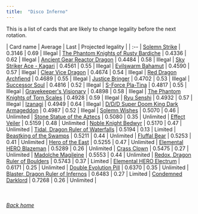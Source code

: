 ```yaml
---
title:  "Disco Inferno"
---
```


This is a list of cards that are likely to change legality before the next rotation.

| Card name | Average | Last | Projected legality |
| :-- |
[Solemn Strike](https://db.ygoprodeck.com/card/?search=Solemn%20Strike) | 0.3146 | 0.69 | Illegal |
[The Phantom Knights of Rusty Bardiche](https://db.ygoprodeck.com/card/?search=The%20Phantom%20Knights%20of%20Rusty%20Bardiche) | 0.4336 | 0.62 | Illegal |
[Ancient Gear Reactor Dragon](https://db.ygoprodeck.com/card/?search=Ancient%20Gear%20Reactor%20Dragon) | 0.4484 | 0.58 | Illegal |
[Sky Striker Ace - Kagari](https://db.ygoprodeck.com/card/?search=Sky%20Striker%20Ace%20-%20Kagari) | 0.4561 | 0.55 | Illegal |
[Evilswarm Bahamut](https://db.ygoprodeck.com/card/?search=Evilswarm%20Bahamut) | 0.4590 | 0.57 | Illegal |
[Clear Vice Dragon](https://db.ygoprodeck.com/card/?search=Clear%20Vice%20Dragon) | 0.4674 | 0.54 | Illegal |
[Red Dragon Archfiend](https://db.ygoprodeck.com/card/?search=Red%20Dragon%20Archfiend) | 0.4689 | 0.55 | Illegal |
[Justice Bringer](https://db.ygoprodeck.com/card/?search=Justice%20Bringer) | 0.4702 | 0.53 | Illegal |
[Successor Soul](https://db.ygoprodeck.com/card/?search=Successor%20Soul) | 0.4816 | 0.52 | Illegal |
[S-Force Pla-Tina](https://db.ygoprodeck.com/card/?search=S-Force%20Pla-Tina) | 0.4817 | 0.55 | Illegal |
[Gravekeeper's Visionary](https://db.ygoprodeck.com/card/?search=Gravekeeper's%20Visionary) | 0.4898 | 0.58 | Illegal |
[The Phantom Knights of Torn Scales](https://db.ygoprodeck.com/card/?search=The%20Phantom%20Knights%20of%20Torn%20Scales) | 0.4928 | 0.59 | Illegal |
[Ryu Senshi](https://db.ygoprodeck.com/card/?search=Ryu%20Senshi) | 0.4932 | 0.57 | Illegal |
[Izanagi](https://db.ygoprodeck.com/card/?search=Izanagi) | 0.4949 | 0.64 | Illegal |
[D/D/D Super Doom King Dark Armageddon](https://db.ygoprodeck.com/card/?search=D/D/D%20Super%20Doom%20King%20Dark%20Armageddon) | 0.4987 | 0.52 | Illegal |
[Solemn Wishes](https://db.ygoprodeck.com/card/?search=Solemn%20Wishes) | 0.5070 | 0.46 | Unlimited |
[Stone Statue of the Aztecs](https://db.ygoprodeck.com/card/?search=Stone%20Statue%20of%20the%20Aztecs) | 0.5080 | 0.35 | Unlimited |
[Effect Veiler](https://db.ygoprodeck.com/card/?search=Effect%20Veiler) | 0.5159 | 0.48 | Unlimited |
[Noble Knight Bedwyr](https://db.ygoprodeck.com/card/?search=Noble%20Knight%20Bedwyr) | 0.5170 | 0.47 | Unlimited |
[Tidal, Dragon Ruler of Waterfalls](https://db.ygoprodeck.com/card/?search=Tidal,%20Dragon%20Ruler%20of%20Waterfalls) | 0.5194 | 0.13 | Limited |
[Beastking of the Swamps](https://db.ygoprodeck.com/card/?search=Beastking%20of%20the%20Swamps) | 0.5211 | 0.44 | Unlimited |
[Fluffal Bear](https://db.ygoprodeck.com/card/?search=Fluffal%20Bear) | 0.5253 | 0.41 | Unlimited |
[Hero of the East](https://db.ygoprodeck.com/card/?search=Hero%20of%20the%20East) | 0.5255 | 0.47 | Unlimited |
[Elemental HERO Blazeman](https://db.ygoprodeck.com/card/?search=Elemental%20HERO%20Blazeman) | 0.5289 | 0.26 | Unlimited |
[Crass Clown](https://db.ygoprodeck.com/card/?search=Crass%20Clown) | 0.5475 | 0.27 | Unlimited |
[Madolche Magileine](https://db.ygoprodeck.com/card/?search=Madolche%20Magileine) | 0.5553 | 0.44 | Unlimited |
[Redox, Dragon Ruler of Boulders](https://db.ygoprodeck.com/card/?search=Redox,%20Dragon%20Ruler%20of%20Boulders) | 0.5743 | 0.37 | Limited |
[Elemental HERO Electrum](https://db.ygoprodeck.com/card/?search=Elemental%20HERO%20Electrum) | 0.6171 | 0.25 | Unlimited |
[Double Evolution Pill](https://db.ygoprodeck.com/card/?search=Double%20Evolution%20Pill) | 0.6370 | 0.35 | Unlimited |
[Blaster, Dragon Ruler of Infernos](https://db.ygoprodeck.com/card/?search=Blaster,%20Dragon%20Ruler%20of%20Infernos) | 0.6483 | 0.27 | Limited |
[Condemned Darklord](https://db.ygoprodeck.com/card/?search=Condemned%20Darklord) | 0.7268 | 0.26 | Unlimited |

<br>

###### [Back home](index)